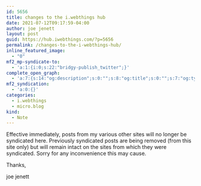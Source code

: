 ```yaml
---
id: 5656
title: changes to the i.webthings hub
date: 2021-07-12T09:17:59-04:00
author: joe jenett
layout: post
guid: https://hub.iwebthings.com/?p=5656
permalink: /changes-to-the-i-webthings-hub/
inline_featured_image:
  - "0"
mf2_mp-syndicate-to:
  - 'a:1:{i:0;s:22:"bridgy-publish_twitter";}'
complete_open_graph:
  - 'a:7:{s:14:"og:description";s:0:"";s:8:"og:title";s:0:"";s:7:"og:type";s:0:"";s:12:"twitter:card";s:7:"summary";s:15:"twitter:creator";s:0:"";s:19:"twitter:description";s:0:"";s:8:"og:image";s:0:"";}'
mf2_syndication:
  - 'a:0:{}'
categories:
  - i.webthings
  - micro.blog
kind:
  - Note
---
```

Effective immediately, posts from my various other sites will no longer be syndicated here. Previously syndicated posts are being removed (from this site only) but will remain intact on the sites from which they were syndicated. Sorry for any inconvenience this may cause.

Thanks,

joe jenett